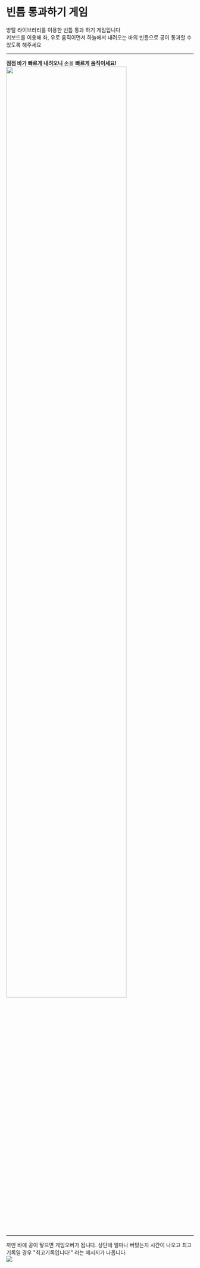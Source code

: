 # 빈틈 통과하기 게임

<div>방탈 라이브러리를 이용한 빈틈 통과 하기 게임입니다</div>
<div>키보드를 이용해 좌, 우로 움직이면서 하늘에서 내려오는 바의 빈틈으로 공이 통과할 수 있도록 해주세요</div>
<hr>
<div><b>점점 바가 빠르게 내려오니</b> 손을 <b>빠르게 움직이세요!</b><br>
  <img src="https://user-images.githubusercontent.com/54932132/94343415-fa349380-0052-11eb-891b-5741d0f99f0b.PNG", style="width:80%;hight:80%;"><br>
 <hr>
  까만 바에 공이 닿으면 게임오버가 됩니다. 상단에 얼마나 버텼는지 시간이 나오고 최고 기록일 경우 "최고기록입니다!" 라는 메시지가 나옵니다.<br>
  <img src="https://user-images.githubusercontent.com/54932132/94343416-fb65c080-0052-11eb-8ec1-4e4fe9fc98af.PNG">
</div>
